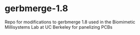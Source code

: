 # gerbmerge-1.8
Repo for modifications to gerbmerge 1.8 used in the Biomimetic Millisystems Lab at UC Berkeley for panelizing PCBs
